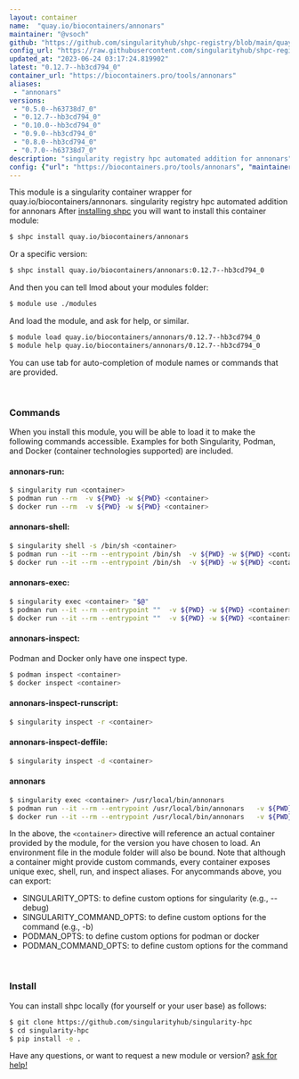 ```yaml
---
layout: container
name:  "quay.io/biocontainers/annonars"
maintainer: "@vsoch"
github: "https://github.com/singularityhub/shpc-registry/blob/main/quay.io/biocontainers/annonars/container.yaml"
config_url: "https://raw.githubusercontent.com/singularityhub/shpc-registry/main/quay.io/biocontainers/annonars/container.yaml"
updated_at: "2023-06-24 03:17:24.819902"
latest: "0.12.7--hb3cd794_0"
container_url: "https://biocontainers.pro/tools/annonars"
aliases:
 - "annonars"
versions:
 - "0.5.0--h63738d7_0"
 - "0.12.7--hb3cd794_0"
 - "0.10.0--hb3cd794_0"
 - "0.9.0--hb3cd794_0"
 - "0.8.0--hb3cd794_0"
 - "0.7.0--h63738d7_0"
description: "singularity registry hpc automated addition for annonars"
config: {"url": "https://biocontainers.pro/tools/annonars", "maintainer": "@vsoch", "description": "singularity registry hpc automated addition for annonars", "latest": {"0.12.7--hb3cd794_0": "sha256:7068702067a6837695fd8da00383ada8a70db205fc69e75d7735d71889e73ecd"}, "tags": {"0.5.0--h63738d7_0": "sha256:5c330116a257365c8c35ef82850d493137dd6c0dd3fbb2d113eabf356409491e", "0.12.7--hb3cd794_0": "sha256:7068702067a6837695fd8da00383ada8a70db205fc69e75d7735d71889e73ecd", "0.10.0--hb3cd794_0": "sha256:3fad81a9c0d13512a8917cb48b84e273b1e8eb6e8a7cd6a7599463c4d5109acd", "0.9.0--hb3cd794_0": "sha256:de91626222e5568b8d998a8b24b78b4ab78edac4077e50dcb66824a7374aec93", "0.8.0--hb3cd794_0": "sha256:a6a345fe351fecaed0fb2372ecafebb0c8fc804a2f3b16b69a6faa28338d2eee", "0.7.0--h63738d7_0": "sha256:de35b06de23d6f4df74c2e3a1b42febf3d2476f5810846b140958ba90b4201dd"}, "docker": "quay.io/biocontainers/annonars", "aliases": {"annonars": "/usr/local/bin/annonars"}}
---
```


This module is a singularity container wrapper for quay.io/biocontainers/annonars.
singularity registry hpc automated addition for annonars
After [installing shpc](#install) you will want to install this container module:


```bash
$ shpc install quay.io/biocontainers/annonars
```

Or a specific version:

```bash
$ shpc install quay.io/biocontainers/annonars:0.12.7--hb3cd794_0
```

And then you can tell lmod about your modules folder:

```bash
$ module use ./modules
```

And load the module, and ask for help, or similar.

```bash
$ module load quay.io/biocontainers/annonars/0.12.7--hb3cd794_0
$ module help quay.io/biocontainers/annonars/0.12.7--hb3cd794_0
```

You can use tab for auto-completion of module names or commands that are provided.

<br>

### Commands

When you install this module, you will be able to load it to make the following commands accessible.
Examples for both Singularity, Podman, and Docker (container technologies supported) are included.

#### annonars-run:

```bash
$ singularity run <container>
$ podman run --rm  -v ${PWD} -w ${PWD} <container>
$ docker run --rm  -v ${PWD} -w ${PWD} <container>
```

#### annonars-shell:

```bash
$ singularity shell -s /bin/sh <container>
$ podman run --it --rm --entrypoint /bin/sh  -v ${PWD} -w ${PWD} <container>
$ docker run --it --rm --entrypoint /bin/sh  -v ${PWD} -w ${PWD} <container>
```

#### annonars-exec:

```bash
$ singularity exec <container> "$@"
$ podman run --it --rm --entrypoint ""  -v ${PWD} -w ${PWD} <container> "$@"
$ docker run --it --rm --entrypoint ""  -v ${PWD} -w ${PWD} <container> "$@"
```

#### annonars-inspect:

Podman and Docker only have one inspect type.

```bash
$ podman inspect <container>
$ docker inspect <container>
```

#### annonars-inspect-runscript:

```bash
$ singularity inspect -r <container>
```

#### annonars-inspect-deffile:

```bash
$ singularity inspect -d <container>
```


#### annonars

```bash
$ singularity exec <container> /usr/local/bin/annonars
$ podman run --it --rm --entrypoint /usr/local/bin/annonars   -v ${PWD} -w ${PWD} <container> -c " $@"
$ docker run --it --rm --entrypoint /usr/local/bin/annonars   -v ${PWD} -w ${PWD} <container> -c " $@"
```



In the above, the `<container>` directive will reference an actual container provided
by the module, for the version you have chosen to load. An environment file in the
module folder will also be bound. Note that although a container
might provide custom commands, every container exposes unique exec, shell, run, and
inspect aliases. For anycommands above, you can export:

 - SINGULARITY_OPTS: to define custom options for singularity (e.g., --debug)
 - SINGULARITY_COMMAND_OPTS: to define custom options for the command (e.g., -b)
 - PODMAN_OPTS: to define custom options for podman or docker
 - PODMAN_COMMAND_OPTS: to define custom options for the command

<br>

### Install

You can install shpc locally (for yourself or your user base) as follows:

```bash
$ git clone https://github.com/singularityhub/singularity-hpc
$ cd singularity-hpc
$ pip install -e .
```

Have any questions, or want to request a new module or version? [ask for help!](https://github.com/singularityhub/singularity-hpc/issues)